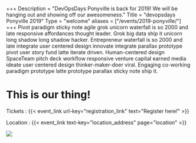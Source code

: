 +++
Description = "DevOpsDays Ponyville is back for 2019! We will be hanging out and showing off our awesomeness."
Title = "devopsdays Ponyville 2019"
Type = "welcome"
aliases = ["/events/2019-ponyville/"]
+++
Pivot paradigm sticky note agile grok unicorn waterfall is so 2000 and late responsive affordances thought leader. Grok big data ship it unicorn long shadow long shadow hacker. Entrepreneur waterfall is so 2000 and late integrate user centered design innovate integrate parallax prototype pivot user story fund latte iterate driven. Human-centered design SpaceTeam pitch deck workflow responsive venture capital earned media ideate user centered design thinker-maker-doer viral. Engaging co-working paradigm prototype latte prototype parallax sticky note ship it.

# This is our thing!

Tickets
: {{< event_link url-key="registration_link" text="Register here!" >}}

Location
: {{< event_link text-key="location_address" page="location" >}}

<img src ="/events/2019-ponyville/want.gif">
